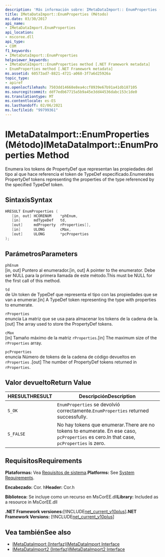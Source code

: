 ```yaml
---
description: 'Más información sobre: IMetaDataImport:: EnumProperties ((método)'
title: IMetaDataImport::EnumProperties (Método)
ms.date: 03/30/2017
api_name:
- IMetaDataImport.EnumProperties
api_location:
- mscoree.dll
api_type:
- COM
f1_keywords:
- IMetaDataImport::EnumProperties
helpviewer_keywords:
- IMetaDataImport::EnumProperties method [.NET Framework metadata]
- EnumProperties method [.NET Framework metadata]
ms.assetid: 60573ad7-8821-4721-a068-3f7a6d25926a
topic_type:
- apiref
ms.openlocfilehash: 7503dd14668e8ea4ccf8939e67b91a41db187105
ms.sourcegitcommit: ddf7edb67715a5b9a45e3dd44536dabc153c1de0
ms.translationtype: MT
ms.contentlocale: es-ES
ms.lasthandoff: 02/06/2021
ms.locfileid: "99799361"
---
```

# <a name="imetadataimportenumproperties-method"></a><span data-ttu-id="ac007-103">IMetaDataImport::EnumProperties (Método)</span><span class="sxs-lookup"><span data-stu-id="ac007-103">IMetaDataImport::EnumProperties Method</span></span>

<span data-ttu-id="ac007-104">Enumera los tokens de PropertyDef que representan las propiedades del tipo al que hace referencia el token de TypeDef especificado.</span><span class="sxs-lookup"><span data-stu-id="ac007-104">Enumerates PropertyDef tokens representing the properties of the type referenced by the specified TypeDef token.</span></span>  
  
## <a name="syntax"></a><span data-ttu-id="ac007-105">Sintaxis</span><span class="sxs-lookup"><span data-stu-id="ac007-105">Syntax</span></span>  
  
```cpp  
HRESULT EnumProperties (  
   [in, out] HCORENUM    *phEnum,  
   [in]      mdTypeDef   td,  
   [out]     mdProperty  rProperties[],  
   [in]      ULONG       cMax,  
   [out]     ULONG       *pcProperties  
);  
```  
  
## <a name="parameters"></a><span data-ttu-id="ac007-106">Parámetros</span><span class="sxs-lookup"><span data-stu-id="ac007-106">Parameters</span></span>  

 `phEnum`  
 <span data-ttu-id="ac007-107">[in, out] Puntero al enumerador.</span><span class="sxs-lookup"><span data-stu-id="ac007-107">[in, out] A pointer to the enumerator.</span></span> <span data-ttu-id="ac007-108">Debe ser NULL para la primera llamada de este método.</span><span class="sxs-lookup"><span data-stu-id="ac007-108">This must be NULL for the first call of this method.</span></span>  
  
 `td`  
 <span data-ttu-id="ac007-109">de Un token de TypeDef que representa el tipo con las propiedades que se van a enumerar.</span><span class="sxs-lookup"><span data-stu-id="ac007-109">[in] A TypeDef token representing the type with properties to enumerate.</span></span>  
  
 `rProperties`  
 <span data-ttu-id="ac007-110">enuncia La matriz que se usa para almacenar los tokens de la cadena de la.</span><span class="sxs-lookup"><span data-stu-id="ac007-110">[out] The array used to store the PropertyDef tokens.</span></span>  
  
 `cMax`  
 <span data-ttu-id="ac007-111">[in] Tamaño máximo de la matriz `rProperties`.</span><span class="sxs-lookup"><span data-stu-id="ac007-111">[in] The maximum size of the `rProperties` array.</span></span>  
  
 `pcProperties`  
 <span data-ttu-id="ac007-112">enuncia Número de tokens de la cadena de código devueltos en `rProperties` .</span><span class="sxs-lookup"><span data-stu-id="ac007-112">[out] The number of PropertyDef tokens returned in `rProperties`.</span></span>  
  
## <a name="return-value"></a><span data-ttu-id="ac007-113">Valor devuelto</span><span class="sxs-lookup"><span data-stu-id="ac007-113">Return Value</span></span>  
  
|<span data-ttu-id="ac007-114">HRESULT</span><span class="sxs-lookup"><span data-stu-id="ac007-114">HRESULT</span></span>|<span data-ttu-id="ac007-115">Descripción</span><span class="sxs-lookup"><span data-stu-id="ac007-115">Description</span></span>|  
|-------------|-----------------|  
|`S_OK`|<span data-ttu-id="ac007-116">`EnumProperties` se devolvió correctamente.</span><span class="sxs-lookup"><span data-stu-id="ac007-116">`EnumProperties` returned successfully.</span></span>|  
|`S_FALSE`|<span data-ttu-id="ac007-117">No hay tokens que enumerar.</span><span class="sxs-lookup"><span data-stu-id="ac007-117">There are no tokens to enumerate.</span></span> <span data-ttu-id="ac007-118">En ese caso, `pcProperties` es cero.</span><span class="sxs-lookup"><span data-stu-id="ac007-118">In that case, `pcProperties` is zero.</span></span>|  
  
## <a name="requirements"></a><span data-ttu-id="ac007-119">Requisitos</span><span class="sxs-lookup"><span data-stu-id="ac007-119">Requirements</span></span>  

 <span data-ttu-id="ac007-120">**Plataformas:** Vea [Requisitos de sistema](../../get-started/system-requirements.md).</span><span class="sxs-lookup"><span data-stu-id="ac007-120">**Platforms:** See [System Requirements](../../get-started/system-requirements.md).</span></span>  
  
 <span data-ttu-id="ac007-121">**Encabezado:** Cor. h</span><span class="sxs-lookup"><span data-stu-id="ac007-121">**Header:** Cor.h</span></span>  
  
 <span data-ttu-id="ac007-122">**Biblioteca:** Se incluye como un recurso en MsCorEE.dll</span><span class="sxs-lookup"><span data-stu-id="ac007-122">**Library:** Included as a resource in MsCorEE.dll</span></span>  
  
 <span data-ttu-id="ac007-123">**.NET Framework versiones:**[!INCLUDE[net_current_v10plus](../../../../includes/net-current-v10plus-md.md)]</span><span class="sxs-lookup"><span data-stu-id="ac007-123">**.NET Framework Versions:** [!INCLUDE[net_current_v10plus](../../../../includes/net-current-v10plus-md.md)]</span></span>  
  
## <a name="see-also"></a><span data-ttu-id="ac007-124">Vea también</span><span class="sxs-lookup"><span data-stu-id="ac007-124">See also</span></span>

- [<span data-ttu-id="ac007-125">IMetaDataImport (Interfaz)</span><span class="sxs-lookup"><span data-stu-id="ac007-125">IMetaDataImport Interface</span></span>](imetadataimport-interface.md)
- [<span data-ttu-id="ac007-126">IMetaDataImport2 (Interfaz)</span><span class="sxs-lookup"><span data-stu-id="ac007-126">IMetaDataImport2 Interface</span></span>](imetadataimport2-interface.md)
